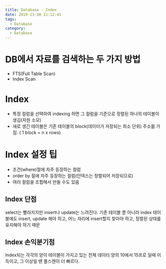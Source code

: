 ```yaml
---
title: Database - Index
date: 2019-11-30 11:12:41
tags:
  - Database
category:
  - Database
---
```


# DB에서 자료를 검색하는 두 가지 방법

- FTS(Full Table Scan)
- Index Scan

# Index

- 특정 컬럼을 선택하여 indexing 하면 그 컬럼을 기준으로 정렬된 하나의 테이블이 생김(자원 소모)
- 새로 생긴 테이블은 기존 테이블의 block(데이터가 저장되는 최소 단위) 주소를 가짐. ( 1 block = n x rows)

# Index 설정 팁

- 조건(where)절에 자주 등장하는 컬럼
- order by 절에 자주 등장하는 컬럼(인덱스는 정렬되어 저장되므로)
- 여러 컬럼을 조합해서 만들 수도 있음

## Index 단점

select는 빨라지지만 insert나 update는 느려진다.
기존 테이블 뿐 아니라 index 테이블에도 insert, update 해야 하고,
어느 자리에 insert할지 찾아야 하고, 정렬된 상태를 유지해야 하기 때문

## Index 손익분기점

Index되는 각각의 양이 테이블이 가지고 있는 전체 데이터 양의 10에서 15프로 일때 이득이고,
그 이상일 떈 풀스캔이 더 빠르다.
